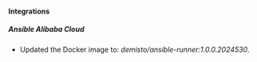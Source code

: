 
#### Integrations

##### Ansible Alibaba Cloud

- Updated the Docker image to: *demisto/ansible-runner:1.0.0.2024530*.
